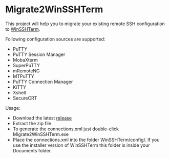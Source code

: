 # Migrate2WinSSHTerm
This project will help you to migrate your existing remote SSH configuration to [WinSSHTerm](http://www.winsshterm.net).

Following configuration sources are supported:
* PuTTY
* PuTTY Session Manager
* MobaXterm
* SuperPuTTY
* mRemoteNG
* MTPuTTY
* PuTTY Connection Manager
* KiTTY
* Xshell
* SecureCRT

Usage:
* Download the latest [release](https://github.com/P-St/Migrate2WinSSHTerm/releases)
* Extract the zip file
* To generate the connections.xml just double-click Migrate2WinSSHTerm.exe
* Place the connections.xml into the folder WinSSHTerm/config/. If you use the installer version of WinSSHTerm this folder is inside your Documents folder.
